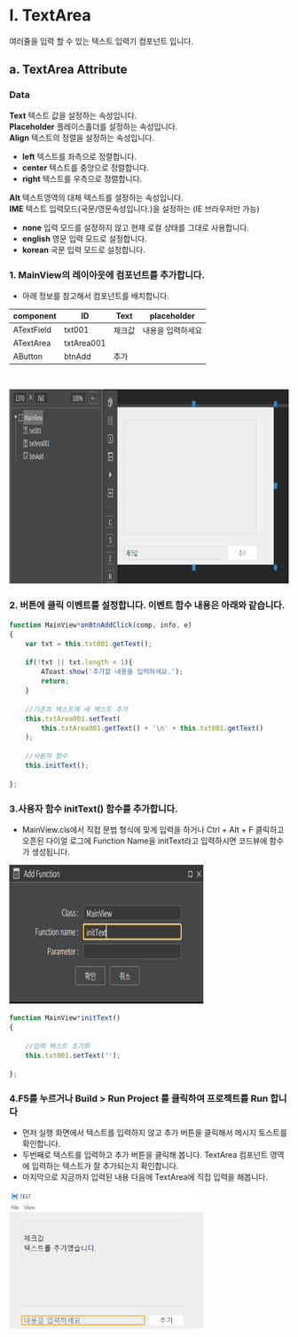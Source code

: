 # I. TextArea
여러줄을 입력 할 수 있는 텍스트 입력기 컴포넌트 입니다.
## a. TextArea Attribute
### **Data**<br>
**Text** 텍스트 값을 설정하는 속성입니다.<br>
**Placeholder** 플레이스홀더를 설정하는 속성입니다.<br>
**Align** 텍스트의 정렬을 설정하는 속성입니다.
* **left** 텍스트를 좌측으로 정렬합니다.
* **center** 텍스트를 중앙으로 정렬합니다.
* **right** 텍스트를 우측으로 정렬합니다.

**Alt** 텍스트영역의 대체 텍스트를 설정하는 속성입니다.<br>
**IME** 텍스트 입력모드(국문/영문속성입니다.)을 설정하는 (IE 브라우저만 가능)
* **none** 입력 모드를 설정하지 않고 현재 로컬 상태를 그대로 사용합니다.
* **english** 영문 입력 모드로 설정합니다.
* **korean** 국문 입력 모드로 설정합니다.


### 1. MainView의 레이아웃에 컴포넌트를 추가합니다.<br>
 
* 아래 정보를 참고해서 컴포넌트를 배치합니다. 

|component|ID|Text|placeholder|
|------|---|---|--|
|ATextField|txt001|체크값|내용을 입력하세요
|ATextArea|txtArea001||
|AButton|btnAdd|추가|
<br>

<img src="./img/textarea1.png" height="350px" width="700px"><br>

### 2. 버튼에 클릭 이벤트를 설정합니다. 이벤트 함수 내용은 아래와 같습니다.

```javascript
function MainView*onBtnAddClick(comp, info, e)
{
    var txt = this.txt001.getText(); 

    if(!txt || txt.length < 1){ 
        AToast.show('추가할 내용을 입력하세요.');         
        return; 
    } 

    //기존의 텍스트에 새 텍스트 추가 
    this.txtArea001.setText( 
        this.txtArea001.getText() + '\n' + this.txt001.getText() 
    ); 

    //사용자 함수 
    this.initText(); 

};
```
### 3.사용자 함수 initText() 함수를 추가합니다.
* MainView.cls에서 직접 문법 형식에 맞게 입력을 하거나 Ctrl + Alt + F 클릭하고 오픈된 다이얼 로그에 Function Name을 initText라고 입력하시면 코드뷰에 함수가 생성됩니다.

<img src="./img/textarea2.png" height="250px" width="350px"><br>

```javascript
function MainView*initText()
{

	//입력 텍스트 초기화 
	this.txt001.setText('');

};
```


### 4.F5를 누르거나 Build > Run Project 를 클릭하여 프로젝트를 Run 합니다

* 먼저 실행 화면에서 텍스트를 입력하지 않고 추가 버튼을 클릭해서 메시지 토스트를 확인합니다.<br>
* 두번째로 텍스트를 입력하고 추가 버튼을 클릭해 봅니다. TextArea 컴포넌트 영역에 입력하는 텍스트가 잘 추가되는지 확인합니다.<br>
* 마지막으로 지금까지 입력된 내용 다음에 TextArea에 직접 입력을 해봅니다.<br>

<img src="./img/textarea3.png" height="250px" width="350px"><br>